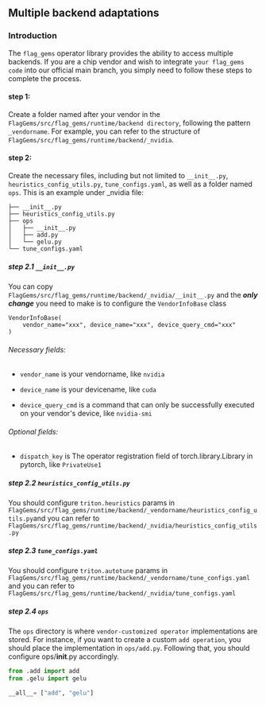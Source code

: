 ## Multiple backend adaptations
### Introduction
The `flag_gems` operator library provides the ability to access multiple backends.  If you are a chip vendor and wish to integrate  `your flag_gems code` into our official main branch, you simply need to follow these steps to complete the process.

#### step 1:
Create a folder named after your vendor in the  `FlagGems/src/flag_gems/runtime/backend directory`, following the pattern `_vendorname`. For example, you can refer to the structure of  `FlagGems/src/flag_gems/runtime/backend/_nvidia`.

#### step 2:
Create the necessary files, including but not limited to `__init__.py`, `heuristics_config_utils.py`, `tune_configs.yaml`, as well as a folder named  `ops`. This is an example under _nvidia file:
```
├── __init__.py
├── heuristics_config_utils.py
├── ops
│   ├── __init__.py
│   ├── add.py
│   └── gelu.py
└── tune_configs.yaml
```

##### step 2.1  `__init__.py`

You can copy `FlagGems/src/flag_gems/runtime/backend/_nvidia/__init__.py` and the  ***only change***  you need to make is to configure the `VendorInfoBase` class
```
VendorInfoBase(
    vendor_name="xxx", device_name="xxx", device_query_cmd="xxx"
)
```
###### Necessary fields:
- `vendor_name` is your vendorname, like `nvidia`

- `device_name` is your devicename, like `cuda`

- `device_query_cmd` is a command that can only be successfully executed on your vendor's device, like `nvidia-smi`

###### Optional fields:
- `dispatch_key` is The operator registration field of torch.library.Library in pytorch, like `PrivateUse1`

##### step 2.2  `heuristics_config_utils.py`

You should configure  `triton.heuristics` params in `FlagGems/src/flag_gems/runtime/backend/_vendorname/heuristics_config_utils.py`and you can  refer to `FlagGems/src/flag_gems/runtime/backend/_nvidia/heuristics_config_utils.py`

##### step 2.3  `tune_configs.yaml`
You should configure  `triton.autotune` params in `FlagGems/src/flag_gems/runtime/backend/_vendorname/tune_configs.yaml` and you can refer to `FlagGems/src/flag_gems/runtime/backend/_nvidia/tune_configs.yaml`

##### step 2.4  `ops`
The `ops` directory is where `vendor-customized operator` implementations are stored. For instance, if you want to create a custom `add operation`, you should place the implementation in `ops/add.py`. Following that, you should configure ops/__init__.py accordingly.
```python
from .add import add
from .gelu import gelu

__all__= ["add", "gelu"]
```
